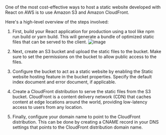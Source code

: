One of the most cost-effective ways to host a static website developed with React on AWS is to use Amazon S3 and Amazon CloudFront.

Here's a high-level overview of the steps involved:

1. First, build your React application for production using a tool like npm run build or yarn build. This will generate a bundle of optimized static files that can be served to the client.
![image](https://user-images.githubusercontent.com/62793938/230741866-d51ec691-fdd1-4e15-a109-24a7c9255148.png)



2. Next, create an S3 bucket and upload the static files to the bucket. Make sure to set the permissions on the bucket to allow public access to the files.

3. Configure the bucket to act as a static website by enabling the Static website hosting feature in the bucket properties. Specify the default index document and error document, if applicable.

4. Create a CloudFront distribution to serve the static files from the S3 bucket. CloudFront is a content delivery network (CDN) that caches content at edge locations around the world, providing low-latency access to users from any location.

5. Finally, configure your domain name to point to the CloudFront distribution. This can be done by creating a CNAME record in your DNS settings that points to the CloudFront distribution domain name.

